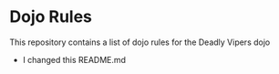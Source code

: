 Dojo Rules
==========

This repository contains a list of dojo rules for the Deadly Vipers dojo

* I changed this README.md
